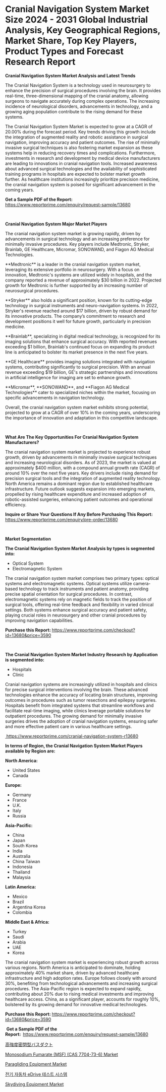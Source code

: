 <p><h1>Cranial Navigation System Market Size 2024 - 2031 Global Industrial Analysis, Key Geographical Regions, Market Share, Top Key Players, Product Types and Forecast Research Report</h1></p><p><strong>Cranial Navigation System Market Analysis and Latest Trends</strong></p>
<p><p>The Cranial Navigation System is a technology used in neurosurgery to enhance the precision of surgical procedures involving the brain. It provides real-time, three-dimensional mapping of the cranial anatomy, allowing surgeons to navigate accurately during complex operations. The increasing incidence of neurological disorders, advancements in technology, and a growing aging population contribute to the rising demand for these systems.</p><p>The Cranial Navigation System Market is expected to grow at a CAGR of 20.00% during the forecast period. Key trends driving this growth include the integration of augmented reality and robotic assistance in surgical navigation, improving accuracy and patient outcomes. The rise of minimally invasive surgical techniques is also fostering market expansion as these systems help in reducing recovery times and complications. Furthermore, investments in research and development by medical device manufacturers are leading to innovations in cranial navigation tools. Increased awareness about advanced surgical technologies and the availability of sophisticated training programs in hospitals are expected to bolster market growth further. As healthcare institutions increasingly prioritize precision medicine, the cranial navigation system is poised for significant advancement in the coming years.</p></p>
<p><strong>Get a Sample PDF of the Report:&nbsp;</strong> <a href="https://www.reportprime.com/enquiry/request-sample/13680">https://www.reportprime.com/enquiry/request-sample/13680</a></p>
<p>&nbsp;</p>
<p><strong>Cranial Navigation System Major Market Players</strong></p>
<p><p>The cranial navigation system market is growing rapidly, driven by advancements in surgical technology and an increasing preference for minimally invasive procedures. Key players include Medtronic, Stryker, Brainlab, GE Healthcare, Micromar, SONOWAND, and Fiagon AG Medical Technologies.</p><p>**Medtronic** is a leader in the cranial navigation system market, leveraging its extensive portfolio in neurosurgery. With a focus on innovation, Medtronic's systems are utilized widely in hospitals, and the company reported a revenue of approximately $30 billion in 2022. Projected growth for Medtronic is further supported by an increasing number of neurosurgical procedures.</p><p>**Stryker** also holds a significant position, known for its cutting-edge technology in surgical instruments and neuro-navigation systems. In 2022, Stryker's revenue reached around $17 billion, driven by robust demand for its innovative products. The company’s commitment to research and development positions it well for future growth, particularly in precision medicine.</p><p>**Brainlab**, specializing in digital medical technology, is recognized for its imaging solutions that enhance surgical accuracy. With reported revenues exceeding $1 billion, Brainlab's continued focus on expanding its product line is anticipated to bolster its market presence in the next five years.</p><p>**GE Healthcare** provides imaging solutions integrated with navigation systems, contributing significantly to surgical precision. With an annual revenue exceeding $19 billion, GE's strategic partnerships and innovations in artificial intelligence for imaging are set to enhance growth.</p><p>**Micromar**, **SONOWAND**, and **Fiagon AG Medical Technologies** cater to specialized niches within the market, focusing on specific advancements in navigation technology.</p><p>Overall, the cranial navigation system market exhibits strong potential, projected to grow at a CAGR of over 10% in the coming years, underscoring the importance of innovation and adaptation in this competitive landscape.</p></p>
<p>&nbsp;</p>
<p><strong>What Are The Key Opportunities For Cranial Navigation System Manufacturers?</strong></p>
<p><p>The cranial navigation system market is projected to experience robust growth, driven by advancements in minimally invasive surgical techniques and increasing neurological disorders. As of 2023, the market is valued at approximately $400 million, with a compound annual growth rate (CAGR) of around 10% over the next five years. Key drivers include rising demand for precision surgical tools and the integration of augmented reality technology. North America remains a dominant region due to established healthcare infrastructure. Future outlook suggests expansion into emerging markets, propelled by rising healthcare expenditure and increased adoption of robotic-assisted surgeries, enhancing patient outcomes and operational efficiency.</p></p>
<p><strong>Inquire or Share Your Questions If Any Before Purchasing This Report:</strong> <a href="https://www.reportprime.com/enquiry/pre-order/13680">https://www.reportprime.com/enquiry/pre-order/13680</a></p>
<p>&nbsp;</p>
<p><strong>Market Segmentation</strong></p>
<p><strong>The Cranial Navigation System Market Analysis by types is segmented into:</strong></p>
<p><ul><li>Optical System</li><li>Electromagnetic System</li></ul></p>
<p><p>The cranial navigation system market comprises two primary types: optical systems and electromagnetic systems. Optical systems utilize camera-based technology to track instruments and patient anatomy, providing precise spatial orientation for surgical procedures. In contrast, electromagnetic systems rely on magnetic fields to track the position of surgical tools, offering real-time feedback and flexibility in varied clinical settings. Both systems enhance surgical accuracy and patient safety, playing crucial roles in neurosurgery and other cranial procedures by improving navigation capabilities.</p></p>
<p><strong>Purchase this Report:&nbsp;</strong><a href="https://www.reportprime.com/checkout?id=13680&price=3590">https://www.reportprime.com/checkout?id=13680&price=3590</a></p>
<p>&nbsp;</p>
<p><strong>The Cranial Navigation System Market Industry Research by Application is segmented into:</strong></p>
<p><ul><li>Hospitals</li><li>Clinic</li></ul></p>
<p><p>Cranial navigation systems are increasingly utilized in hospitals and clinics for precise surgical interventions involving the brain. These advanced technologies enhance the accuracy of locating brain structures, improving outcomes in procedures such as tumor resections and epilepsy surgeries. Hospitals benefit from integrated systems that streamline workflows and facilitate real-time imaging, while clinics leverage portable solutions for outpatient procedures. The growing demand for minimally invasive surgeries drives the adoption of cranial navigation systems, ensuring safer and more effective patient care in various healthcare settings.</p></p>
<p><a href="https://www.reportprime.com/cranial-navigation-system-r13680">&nbsp;https://www.reportprime.com/cranial-navigation-system-r13680</a></p>
<p><strong>In terms of Region, the Cranial Navigation System Market Players available by Region are:</strong></p>
<p>
    <p> <strong> North America: </strong>
        <ul>
            <li>United States</li>
            <li>Canada</li>
        </ul>
        </p> 
    <p> <strong> Europe: </strong>
        <ul>
            <li>Germany</li>
            <li>France</li>
            <li>U.K.</li>
            <li>Italy</li>
            <li>Russia</li>
        </ul>
        </p> 
    <p> <strong> Asia-Pacific: </strong>
        <ul>
            <li>China</li>
            <li>Japan</li>
            <li>South Korea</li>
            <li>India</li>
            <li>Australia</li>
            <li>China Taiwan</li>
            <li>Indonesia</li>
            <li>Thailand</li>
            <li>Malaysia</li>
        </ul>
        </p> 
    <p> <strong> Latin America: </strong>
        <ul>
            <li>Mexico</li>
            <li>Brazil</li>
            <li>Argentina Korea</li>
            <li>Colombia</li>
        </ul>
        </p> 
    <p> <strong> Middle East & Africa: </strong>
        <ul>
            <li>Turkey</li>
            <li>Saudi</li>
            <li>Arabia</li>
            <li>UAE</li>
            <li>Korea</li>
        </ul>
    </p>
    </p>
<p><p>The cranial navigation system market is experiencing robust growth across various regions. North America is anticipated to dominate, holding approximately 40% market share, driven by advanced healthcare infrastructure and high adoption rates. Europe follows closely with around 30%, benefiting from technological advancements and increasing surgical procedures. The Asia-Pacific region is expected to expand rapidly, contributing about 20% due to rising medical investments and improving healthcare access. China, as a significant player, accounts for roughly 10%, bolstered by its growing demand for innovative medical technologies.</p></p>
<p><strong>Purchase this Report: </strong><a href="https://www.reportprime.com/checkout?id=13680&price=3590">https://www.reportprime.com/checkout?id=13680&price=3590</a></p>
<p>&nbsp;<strong>Get a Sample PDF of the Report:&nbsp;&nbsp;</strong><a href="https://www.reportprime.com/enquiry/request-sample/13680">https://www.reportprime.com/enquiry/request-sample/13680</a></p>
<p><strong></strong></p>
<p><p><a href="https://medium.com/@durgin521/higher-strength-enclosed-bus-duct-market-%E3%81%AF-%E3%82%B3%E3%82%B9%E3%83%88%E7%AE%A1%E7%90%86%E3%81%A8%E5%8A%B9%E7%8E%87%E5%90%91%E4%B8%8A%E3%82%92%E5%84%AA%E5%85%88%E3%81%97%E3%81%BE%E3%81%99-%E3%81%95%E3%82%89%E3%81%AB-%E5%A0%B1%E5%91%8A%E6%9B%B8%E3%81%AF%E5%B8%82%E5%A0%B4%E3%81%AE%E9%9C%80%E8%A6%81%E9%9D%A2%E3%81%A8%E4%BE%9B%E7%B5%A6%E9%9D%A2%E3%81%AE%E4%B8%A1%E6%96%B9%E3%82%92%E3%82%AB%E3%83%90%E3%83%BC%E3%81%97%E3%81%A6%E3%81%84%E3%81%BE%E3%81%99-5daf4f56f44e">高強度密閉型バスダクト</a></p><p><a href="https://issuu.com/reportprime-2/docs/monosodium-fumarate-msf-cas-7704-73_a8f82cd9460550">Monosodium Fumarate (MSF) (CAS 7704-73-6) Market</a></p><p><a href="https://www.linkedin.com/pulse/market-forecast-global-paragliding-equipment-trends-impact-analysis-gap4c?trackingId=sRJ7edNrQsq3M5Xvn6gRrA%3D%3D">Paragliding Equipment Market</a></p><p><a href="https://medium.com/@manvir.kharay/%EC%A7%80%EC%97%AD-%EC%8B%9C%EC%9E%A5%EC%9D%B4-%EC%A0%84%EA%B8%B0%EC%B0%A8-edrive-%ED%85%8C%EC%8A%A4%ED%8A%B8-%EC%8B%9C%EC%8A%A4%ED%85%9C-%EC%8B%9C%EC%9E%A5-%ED%98%81%EC%8B%A0%EC%97%90-%EC%96%B4%EB%96%BB%EA%B2%8C-%EC%A0%81%EC%9D%91%ED%95%98%EA%B3%A0-%EC%9E%88%EB%82%98%EC%9A%94-2024%EB%85%84%EB%B6%80%ED%84%B0-2031%EB%85%84%EA%B9%8C%EC%A7%80%EC%9D%98-%EC%A3%BC%EC%9A%94-%EC%8B%9C%EC%9E%A5-%EB%8F%99%ED%96%A5-%EB%B0%8F-%EC%98%88%EC%B8%A1-a0ea257012f1">전기 자동차 eDrive 테스트 시스템</a></p><p><a href="https://www.linkedin.com/pulse/skydiving-equipment-market-global-regional-analysis-focus-region-q7zkc?trackingId=cjtfCNCFR06bO1mWfpbDjg%3D%3D">Skydiving Equipment Market</a></p></p>